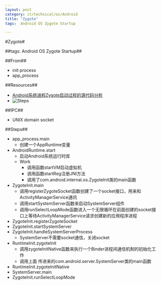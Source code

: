 ```yaml
---
layout: post
category: it/technical/os/Android
title: "Zygote"
tags:  Android OS Zygote Startup

---
```

#Zygote#



##tags: Android OS Zygote Startup##



##From##
* init process
* app_process



##Resources##
* [Android系统进程Zygote启动过程的源代码分析](http://blog.csdn.net/luoshengyang/article/details/6768304)
* ![Steps](http://pic.yupoo.com/qianjigui/CuRPLCqf/UhmYQ.png)



##IPC##
* UNIX domain socket



##Steps##
* app_process.main
  * 创建一个AppRuntime变量
* AndroidRuntime.start
  * 启动Android系统运行时库
  * Work
    * 调用函数startVM启动虚拟机
    * 调用函数startReg注册JNI方法
    * 调用了com.android.internal.os.ZygoteInit类的main函数
* ZygoteInit.main
  * 调用registerZygoteSocket函数创建了一个socket接口，用来和ActivityManagerService通讯
  * 调用startSystemServer函数来启动SystemServer组件
  * 调用runSelectLoopMode函数进入一个无限循环在前面创建的socket接口上等待ActivityManagerService请求创建新的应用程序进程
* ZygoteInit.registerZygoteSocket
* ZygoteInit.startSystemServer
* ZygoteInit.handleSystemServerProcess
  * SystemServer不需要socket通信，关闭socket
* RuntimeInit.zygoteInit
  * 调用zygoteInitNative函数来执行一个Binder进程间通信机制的初始化工作
  * 调用上面 传进来的com.android.server.SystemServer类的main函数 
* RuntimeInit.zygoteInitNative
*  SystemServer.main
* ZygoteInit.runSelectLoopMode

